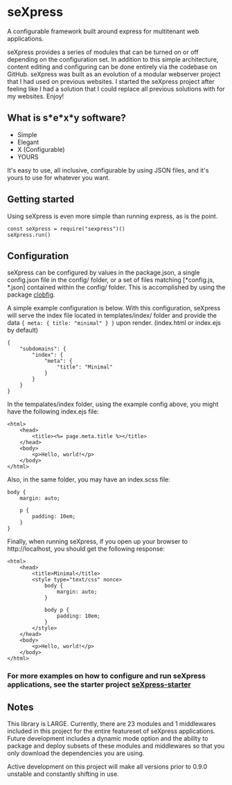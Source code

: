 # seXpress

A configurable framework built around express for multitenant web applications.

seXpress provides a series of modules that can be turned on or off depending on the configuration set. In addition to this simple architecture, content editing and configuring can be done entirely via the codebase on GitHub. seXpress was built as an evolution of a modular webserver project that I had used on previous websites. I started the seXpress project after feeling like I had a solution that I could replace all previous solutions with for my websites. Enjoy!

## What is s\*e\*x\*y software?

-   Simple
-   Elegant
-   X (Configurable)
-   YOURS

It's easy to use, all inclusive, configurable by using JSON files, and it's yours to use for whatever you want.

## Getting started

Using seXpress is even more simple than running express, as is the point.

```
const seXpress = require("sexpress")()
seXpress.run()
```

## Configuration

seXpress can be configured by values in the package.json, a single config.json file in the config/ folder, or a set of files matching [*config.js, *.json] contained within the config/ folder. This is accomplished by using the package [clobfig](https://www.npmjs.com/package/clobfig).

A simple example configuration is below. With this configuration, seXpress will serve the index file located in templates/index/ folder and provide the data `{ meta: { title: "minimal" } }` upon render. (index.html or index.ejs by default)

```
{
    "subdomains": {
        "index": {
            "meta": {
                "title": "Minimal"
            }
        }
    }
}
```

In the tempalates/index folder, using the example config above, you might have the following index.ejs file:

```
<html>
	<head>
		<title><%= page.meta.title %></title>
	</head>
	<body>
		<p>Hello, world!</p>
	</body>
</html>
```

Also, in the same folder, you may have an index.scss file:

```
body {
	margin: auto;

	p {
		padding: 10em;
	}
}
```

Finally, when running seXpress, if you open up your browser to http://localhost, you should get the following response:

```
<html>
	<head>
		<title>Minimal</title>
		<style type="text/css" nonce>
			body {
				margin: auto;
			}

			body p {
				padding: 10em;
			}
		</style>
	</head>
	<body>
		<p>Hello, world!</p>
	</body>
</html>
```

### For more examples on how to configure and run seXpress applications, see the starter project [seXpress-starter](https://www.npmjs.com/package/sexpress-starter)

## Notes

This library is LARGE. Currently, there are 23 modules and 1 middlewares included in this project for the entire featureset of seXpress applications. Future development includes a dynamic mode option and the ability to package and deploy subsets of these modules and middlewares so that you only download the dependencies you are using.

Active development on this project will make all versions prior to 0.9.0 unstable and constantly shifting in use.
